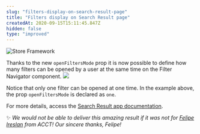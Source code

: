 ```yaml
---
slug: "filters-display-on-search-result-page"
title: "Filters display on Search Result page"
createdAt: 2020-09-15T15:11:45.847Z
hidden: false
type: "improved"
---
```


![Store Framework](https://img.shields.io/badge/-Store%20Framework-red)

Thanks to the new `openFiltersMode` prop it is now possible to define how many filters can be opened by a user at the same time on the Filter Navigator component.
![](https://cdn.jsdelivr.net/gh/vtexdocs/dev-portal-content@readme-docs/docs/release-notes/37c6bf9-filter-selection_12.gif)

Notice that only one filter can be opened at one time. In the example above, the prop `openFiltersMode` is declared as `one`.

For more details, access the [Search Result app documentation](https://vtex.io/docs/components/all/vtex.search-result/).

✨ *We would not be able to deliver this amazing result if it was not for [Felipe Ireslan](https://github.com/felipeireslan) from ACCT! Our sincere thanks, Felipe!*

